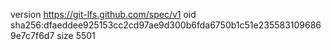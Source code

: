 version https://git-lfs.github.com/spec/v1
oid sha256:dfaeddee925153cc2cd97ae9d300b6fda6750b1c51e2355831096869e7c7f6d7
size 5501
